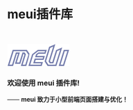 # meui插件库

<br>

![欢迎使用meui！](https://github.com/wzs28150/mepackage/blob/master/logo.png "欢迎使用meui！")  

### 欢迎使用 meui 插件库!
—— **meui 致力于小型前端页面搭建与优化！**  
